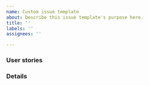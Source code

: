 ```yaml
---
name: Custom issue template
about: Describe this issue template's purpose here.
title: ''
labels: ''
assignees: ''

---
```


### User stories


### Details
